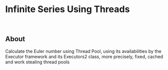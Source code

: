 # Infinite Series Using Threads

<br>

## About
Calculate the Euler number using Thread Pool, using its availabilities by the Executor framework and its Executors2 class, 
more precisely, fixed, cached and work stealing thread pools
